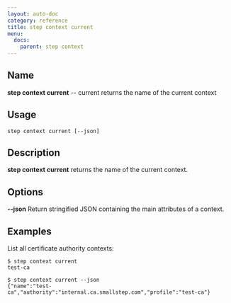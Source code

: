 ```yaml
---
layout: auto-doc
category: reference
title: step context current
menu:
  docs:
    parent: step context
---
```


## Name
**step context current** -- current returns the name of the current context

## Usage

```raw
step context current [--json]
```

## Description

**step context current** returns the name of the current context.

## Options


**--json**
Return stringified JSON containing the main attributes of a context.

## Examples

List all certificate authority contexts:
```shell
$ step context current
test-ca
```

```shell
$ step context current --json
{"name":"test-ca","authority":"internal.ca.smallstep.com","profile":"test-ca"}
```

